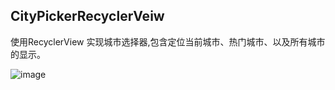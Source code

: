 ## CityPickerRecyclerVeiw
使用RecyclerView 实现城市选择器,包含定位当前城市、热门城市、以及所有城市的显示。

![image](https://github.com/BaiShou/CityPickerRecyclerVeiw/blob/master/ys.gif)
